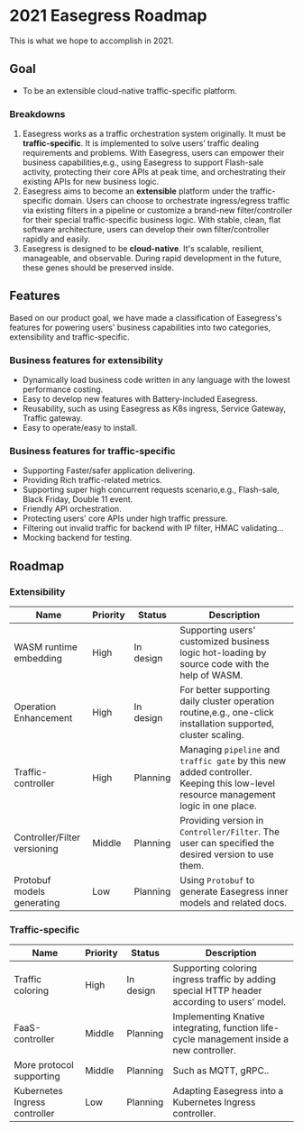# 2021 Easegress Roadmap
This is what we hope to accomplish in 2021.

## Goal
* To be an extensible cloud-native traffic-specific platform.

### Breakdowns
1. Easegress works as a traffic orchestration system originally. It must be **traffic-specific**. It is implemented to solve users’ traffic dealing requirements and problems. With Easegress, users can empower their business capabilities,e.g., using Easegress to support Flash-sale activity, protecting their core APIs at peak time, and orchestrating their existing APIs for new business logic.
2. Easegress aims to become an **extensible** platform under the traffic-specific domain. Users can choose to orchestrate ingress/egress traffic via existing filters in a pipeline or customize a brand-new filter/controller for their special traffic-specific business logic. With stable, clean, flat software architecture, users can develop their own filter/controller rapidly and easily. 
3. Easegress is designed to be **cloud-native**. It's scalable, resilient, manageable, and observable. During rapid development in the future, these genes should be preserved inside.

## Features
Based on our product goal, we have made a classification of Easegress's features for powering users' business capabilities into two categories, extensibility and traffic-specific.
### Business features for extensibility
* Dynamically load business code written in any language with the lowest performance costing.
* Easy to develop new features with Battery-included Easegress.
* Reusability, such as using Easegress as K8s ingress, Service Gateway, Traffic gateway.
* Easy to operate/easy to install.

### Business features for traffic-specific
* Supporting Faster/safer application delivering.
* Providing Rich traffic-related metrics.
* Supporting super high concurrent requests scenario,e.g., Flash-sale, Black Friday, Double 11 event.
* Friendly API orchestration.
* Protecting users' core APIs under high traffic pressure.
* Filtering out invalid traffic for backend with IP filter, HMAC validating...
* Mocking backend for testing.


## Roadmap 
### Extensibility

| Name                         | Priority | Status    | Description                                                                                                                         |
| ---------------------------- | -------- | --------- | ----------------------------------------------------------------------------------------------------------------------------------- |
| WASM runtime embedding       | High     | In design | Supporting users' customized business logic hot-loading by source code with the help of  WASM.                                      |
| Operation Enhancement        | High     | In design | For better supporting daily cluster operation routine,e.g., one-click installation supported, cluster scaling.                      |
| Traffic-controller           | High     | Planning  | Managing `pipeline` and `traffic gate` by this new added controller. Keeping this low-level resource management logic in one place. |
| Controller/Filter versioning | Middle   | Planning  | Providing version in `Controller/Filter`. The user can specified the desired version to use them.                                   |
| Protobuf models generating   | Low      | Planning  | Using `Protobuf` to generate Easegress inner models and related docs.                                                               |



###  Traffic-specific

| Name                          | Priority | Status    | Description                                                                                  |
| ----------------------------- | -------- | --------- | -------------------------------------------------------------------------------------------- |
| Traffic coloring              | High     | In design | Supporting coloring ingress traffic by adding special HTTP header according to users' model. |
| FaaS-controller               | Middle   | Planning  | Implementing Knative integrating, function life-cycle management inside a new controller.    |
| More protocol supporting      | Middle   | Planning  | Such as MQTT, gRPC..                                                                         |
| Kubernetes Ingress controller | Low      | Planning  | Adapting Easegress into a Kubernetes Ingress controller.                                     |
